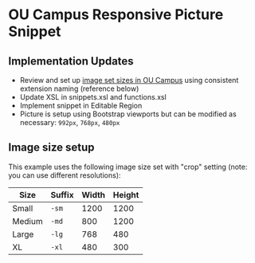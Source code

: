 # OU Campus Responsive Picture Snippet

## Implementation Updates

- Review and set up [image set sizes in OU Campus](https://vimeo.com/353812283) using consistent extension naming (reference below)
- Update XSL in snippets.xsl and functions.xsl
- Implement snippet in Editable Region
- Picture is setup using Bootstrap viewports but can be modified as necessary: `992px`, `768px`, `480px` 
 
## Image size setup

This example uses the following image size set with "crop" setting (note: you can use different resolutions):

| Size   | Suffix | Width | Height |
|--------|--------|-------|--------|
| Small  | `-sm`    | 1200  | 1200   |
| Medium | `-md`    | 800   | 1200   |
| Large  | `-lg`    | 768   | 480    |
| XL     | `-xl`    | 480   | 300    |